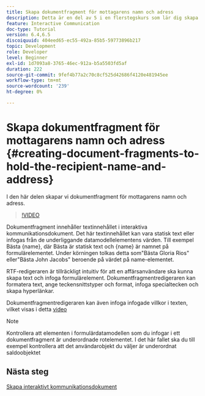 ```yaml
---
title: Skapa dokumentfragment för mottagarens namn och adress
description: Detta är en del av 5 i en flerstegskurs som lär dig skapa ditt första interaktiva kommunikationsdokument. I den här delen skapar vi dokumentfragment för mottagarens namn och adress.
feature: Interactive Communication
doc-type: Tutorial
version: 6.4,6.5
discoiquuid: 404eed65-ec55-492a-85b5-59773896b217
topic: Development
role: Developer
level: Beginner
exl-id: 1d7093a8-3765-46ec-912a-b5a5503fd5af
duration: 222
source-git-commit: 9fef4b77a2c70c8cf525d42686f4120e481945ee
workflow-type: tm+mt
source-wordcount: '239'
ht-degree: 0%

---
```


# Skapa dokumentfragment för mottagarens namn och adress {#creating-document-fragments-to-hold-the-recipient-name-and-address}

I den här delen skapar vi dokumentfragment för mottagarens namn och adress.

>[!VIDEO](https://video.tv.adobe.com/v/22350?quality=12&learn=on)

Dokumentfragment innehåller textinnehållet i interaktiva kommunikationsdokument. Det här textinnehållet kan vara statisk text eller infogas från de underliggande datamodellelementens värden. Till exempel Bästa {name}, där Bästa är statisk text och {name} är namnet på formulärelementet. Under körningen tolkas detta som&quot;Bästa Gloria Rios&quot; eller&quot;Bästa John Jacobs&quot; beroende på värdet på name-elementet.

RTF-redigeraren är tillräckligt intuitiv för att en affärsanvändare ska kunna skapa text och infoga formulärelement. Dokumentfragmentredigeraren kan formatera text, ange teckensnittstyper och format, infoga specialtecken och skapa hyperlänkar.

Dokumentfragmentredigeraren kan även infoga infogade villkor i texten, vilket visas i detta [video](https://helpx.adobe.com/experience-manager/kt/forms/using/editing-improvements-correspondence-mgmt-feature-video-use.html)

>[!NOTE]
>
>Kontrollera att elementen i formulärdatamodellen som du infogar i ett dokumentfragment är underordnade rotelementet. I det här fallet ska du till exempel kontrollera att det användarobjekt du väljer är underordnat saldoobjektet

## Nästa steg

[Skapa interaktivt kommunikationsdokument](./partsix.md)